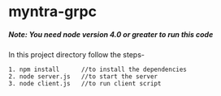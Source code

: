 # myntra-grpc

##### Note: You need node version 4.0 or greater to run this code

In this project directory follow the steps-
```
1. npm install      //to install the dependencies
2. node server.js   //to start the server
3. node client.js   //to run client script
```